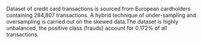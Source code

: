Dataset of credit card transactions is sourced from European cardholders containing 284,807 transactions. A hybrid technique of under-sampling and oversampling is carried out on the skewed data.The dataset is highly unbalanced, the positive class (frauds) account for 0.172% of all transactions. 
